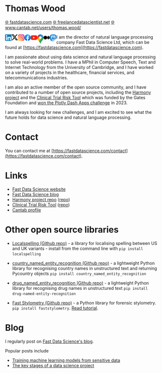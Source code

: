 # Thomas Wood

<div>
  
<a href="https://fastdatascience.com"><span align="left">🌐 fastdatascience.com</span></a>
<a href="https://freelancedatascientist.net"><span align="left">🌐 freelancedatascientist.net</span></a>
<a href="https://www.cantab.net/users/thomas.wood/"><span align="left">🌐 www.cantab.net/users/thomas.wood/</span></a>


<a href="https://www.linkedin.com/in/woodthom/"><img align="left" src="https://raw.githubusercontent.com//harmonydata/.github/main/profile/linkedin.svg" alt="Thomas Wood | LinkedIn" width="21px"/></a>
<a href="https://twitter.com/fastdatascienc1"><img align="left" src="https://raw.githubusercontent.com//harmonydata/.github/main/profile/x.svg" alt="Fast Data Science | X" width="21px"/></a>
<a href="https://www.instagram.com/fastdatascience/"><img align="left" src="https://raw.githubusercontent.com//harmonydata/.github/main/profile/instagram.svg" alt="Fast Data Science | Instagram" width="21px"/></a>
<a href="https://www.facebook.com/fastdatascienceltd"><img align="left" src="https://raw.githubusercontent.com//harmonydata/.github/main/profile/fb.svg" alt="Fast Data Science | Facebook" width="21px"/></a>
<a href="https://www.youtube.com/channel/UCLPrDH7SoRT55F6i50xMg5g"><img align="left" src="https://raw.githubusercontent.com//harmonydata/.github/main/profile/yt.svg" alt="Fast Data Science | YouTube" width="21px"/></a>
<a href="https://g.page/fast-data-science"><img align="left" src="https://raw.githubusercontent.com//harmonydata/.github/main/profile/google.svg" alt="Fast Data Science | Google" width="21px"/></a>
<a href="https://medium.com/fast-data-science"><img align="left" src="https://raw.githubusercontent.com//harmonydata/.github/main/profile/medium.svg" alt="Fast Data Science | Medium" width="21px"/></a>
<a href="https://mastodon.social/@fastdatascience"><img align="left" src="https://raw.githubusercontent.com//harmonydata/.github/main/profile/mastodon.svg" alt="Fast Data Science | Mastodon" width="21px"/></a>

</div>


I am the director of natural language processing company Fast Data Science Ltd, which can be found at [https://fastdatascience.com](https://fastdatascience.com).

I am passionate about using data science and natural language processing to solve real-world problems. I have a MPhil in Computer Speech, Text and Internet Technology from the University of Cambridge, and I have worked on a variety of projects in the healthcare, financial services, and telecommunications industries.

I am also an active member of the open source community, and I have contributed to a number of open source projects, including the [Harmony project](http://harmonydata.ac.uk/) and the [Clinical Trial Risk Tool](https://clinicaltrialrisk.org) which was funded by the Gates Foundation and [won the Plotly Dash Apps challenge](https://fastdatascience.com/clinical-trial-risk-tool-wins-plotly-dash-challenge/) in 2023.

I am always looking for new challenges, and I am excited to see what the future holds for data science and natural language processing.

# Contact

You can contact me at [https://fastdatascience.com/contact](https://fastdatascience.com/contact).

# Links

* [Fast Data Science website](https://fastdatascience.com/)
* [Fast Data Science blog](https://fastdatascience.com/blog/)
* [Harmony project repo](http://harmonydata.ac.uk/) ([repo](https://github.com/harmonydata/harmony))
* [Clinical Trial Risk Tool](https://fastdatascience.com/clinical-trial-risk-tool/) ([repo](https://github.com/fastdatascience/clinical_trial_risk))
* [Cantab profile](https://www.cantab.net/users/thomas.wood/)

# Other open source libraries

* [Localspelling (Github repo)](https://github.com/fastdatascience/localspelling) - a library for localising spelling between US and UK variants - install from the command line with `pip install localspelling`

* [country_named_entity_recognition (Github repo)](https://github.com/fastdatascience/country_named_entity_recognition) - a lightweight Python library for recognising country names in unstructured text and returning Pycountry objects `pip install country_named_entity_recognition`

* [drug_named_entity_recognition (Github repo)](https://github.com/fastdatascience/drug_named_entity_recognition) - a lightweight Python library for recognising drug names in unstructured text `pip install drug-named-entity-recognition`

* [Fast Stylometry (Github repo)](https://github.com/fastdatascience/faststylometry) - a Python library for forensic stylometry.  `pip install faststylometry`. [Read tutorial](https://freelancedatascientist.net/fast-stylometry-tutorial/).

# Blog

I regularly post on [Fast Data Science's blog](https://fastdatascience.com/blog/).

Popular posts include

* [Training machine learning models from sensitive data](https://fastdatascience.com/sensitive-data-machine-learning-model/)
* [The key stages of a data science project](https://fastdatascience.com/the-key-stages-of-a-data-science-project/)
